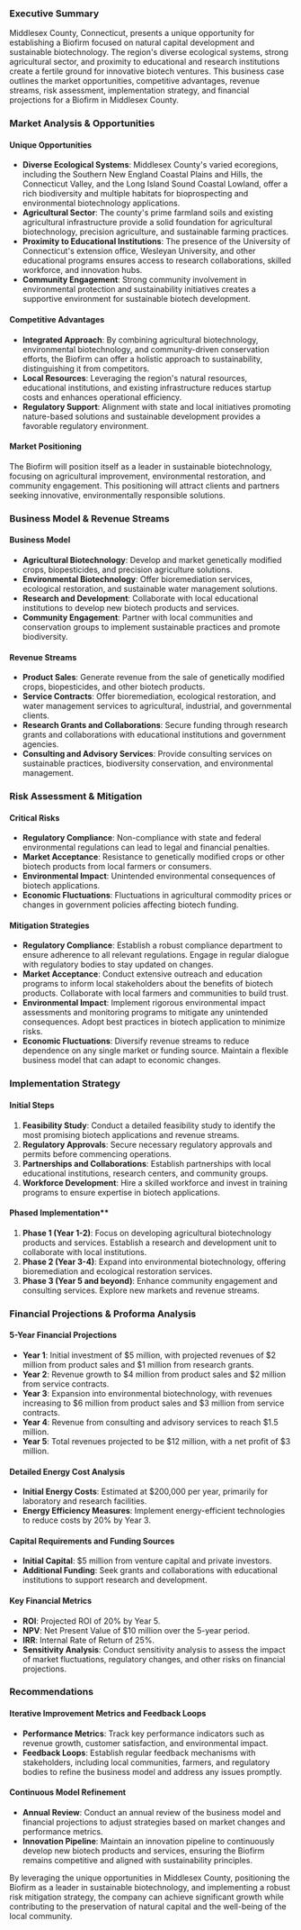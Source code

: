 ### Executive Summary

Middlesex County, Connecticut, presents a unique opportunity for establishing a Biofirm focused on natural capital development and sustainable biotechnology. The region's diverse ecological systems, strong agricultural sector, and proximity to educational and research institutions create a fertile ground for innovative biotech ventures. This business case outlines the market opportunities, competitive advantages, revenue streams, risk assessment, implementation strategy, and financial projections for a Biofirm in Middlesex County.

### Market Analysis & Opportunities

#### Unique Opportunities
- **Diverse Ecological Systems**: Middlesex County's varied ecoregions, including the Southern New England Coastal Plains and Hills, the Connecticut Valley, and the Long Island Sound Coastal Lowland, offer a rich biodiversity and multiple habitats for bioprospecting and environmental biotechnology applications.
- **Agricultural Sector**: The county's prime farmland soils and existing agricultural infrastructure provide a solid foundation for agricultural biotechnology, precision agriculture, and sustainable farming practices.
- **Proximity to Educational Institutions**: The presence of the University of Connecticut's extension office, Wesleyan University, and other educational programs ensures access to research collaborations, skilled workforce, and innovation hubs.
- **Community Engagement**: Strong community involvement in environmental protection and sustainability initiatives creates a supportive environment for sustainable biotech development.

#### Competitive Advantages
- **Integrated Approach**: By combining agricultural biotechnology, environmental biotechnology, and community-driven conservation efforts, the Biofirm can offer a holistic approach to sustainability, distinguishing it from competitors.
- **Local Resources**: Leveraging the region's natural resources, educational institutions, and existing infrastructure reduces startup costs and enhances operational efficiency.
- **Regulatory Support**: Alignment with state and local initiatives promoting nature-based solutions and sustainable development provides a favorable regulatory environment.

#### Market Positioning
The Biofirm will position itself as a leader in sustainable biotechnology, focusing on agricultural improvement, environmental restoration, and community engagement. This positioning will attract clients and partners seeking innovative, environmentally responsible solutions.

### Business Model & Revenue Streams

#### Business Model
- **Agricultural Biotechnology**: Develop and market genetically modified crops, biopesticides, and precision agriculture solutions.
- **Environmental Biotechnology**: Offer bioremediation services, ecological restoration, and sustainable water management solutions.
- **Research and Development**: Collaborate with local educational institutions to develop new biotech products and services.
- **Community Engagement**: Partner with local communities and conservation groups to implement sustainable practices and promote biodiversity.

#### Revenue Streams
- **Product Sales**: Generate revenue from the sale of genetically modified crops, biopesticides, and other biotech products.
- **Service Contracts**: Offer bioremediation, ecological restoration, and water management services to agricultural, industrial, and governmental clients.
- **Research Grants and Collaborations**: Secure funding through research grants and collaborations with educational institutions and government agencies.
- **Consulting and Advisory Services**: Provide consulting services on sustainable practices, biodiversity conservation, and environmental management.

### Risk Assessment & Mitigation

#### Critical Risks
- **Regulatory Compliance**: Non-compliance with state and federal environmental regulations can lead to legal and financial penalties.
- **Market Acceptance**: Resistance to genetically modified crops or other biotech products from local farmers or consumers.
- **Environmental Impact**: Unintended environmental consequences of biotech applications.
- **Economic Fluctuations**: Fluctuations in agricultural commodity prices or changes in government policies affecting biotech funding.

#### Mitigation Strategies
- **Regulatory Compliance**: Establish a robust compliance department to ensure adherence to all relevant regulations. Engage in regular dialogue with regulatory bodies to stay updated on changes.
- **Market Acceptance**: Conduct extensive outreach and education programs to inform local stakeholders about the benefits of biotech products. Collaborate with local farmers and communities to build trust.
- **Environmental Impact**: Implement rigorous environmental impact assessments and monitoring programs to mitigate any unintended consequences. Adopt best practices in biotech application to minimize risks.
- **Economic Fluctuations**: Diversify revenue streams to reduce dependence on any single market or funding source. Maintain a flexible business model that can adapt to economic changes.

### Implementation Strategy

#### Initial Steps
1. **Feasibility Study**: Conduct a detailed feasibility study to identify the most promising biotech applications and revenue streams.
2. **Regulatory Approvals**: Secure necessary regulatory approvals and permits before commencing operations.
3. **Partnerships and Collaborations**: Establish partnerships with local educational institutions, research centers, and community groups.
4. **Workforce Development**: Hire a skilled workforce and invest in training programs to ensure expertise in biotech applications.

#### Phased Implementation**
1. **Phase 1 (Year 1-2)**: Focus on developing agricultural biotechnology products and services. Establish a research and development unit to collaborate with local institutions.
2. **Phase 2 (Year 3-4)**: Expand into environmental biotechnology, offering bioremediation and ecological restoration services.
3. **Phase 3 (Year 5 and beyond)**: Enhance community engagement and consulting services. Explore new markets and revenue streams.

### Financial Projections & Proforma Analysis

#### 5-Year Financial Projections
- **Year 1**: Initial investment of $5 million, with projected revenues of $2 million from product sales and $1 million from research grants.
- **Year 2**: Revenue growth to $4 million from product sales and $2 million from service contracts.
- **Year 3**: Expansion into environmental biotechnology, with revenues increasing to $6 million from product sales and $3 million from service contracts.
- **Year 4**: Revenue from consulting and advisory services to reach $1.5 million.
- **Year 5**: Total revenues projected to be $12 million, with a net profit of $3 million.

#### Detailed Energy Cost Analysis
- **Initial Energy Costs**: Estimated at $200,000 per year, primarily for laboratory and research facilities.
- **Energy Efficiency Measures**: Implement energy-efficient technologies to reduce costs by 20% by Year 3.

#### Capital Requirements and Funding Sources
- **Initial Capital**: $5 million from venture capital and private investors.
- **Additional Funding**: Seek grants and collaborations with educational institutions to support research and development.

#### Key Financial Metrics
- **ROI**: Projected ROI of 20% by Year 5.
- **NPV**: Net Present Value of $10 million over the 5-year period.
- **IRR**: Internal Rate of Return of 25%.
- **Sensitivity Analysis**: Conduct sensitivity analysis to assess the impact of market fluctuations, regulatory changes, and other risks on financial projections.

### Recommendations

#### Iterative Improvement Metrics and Feedback Loops
- **Performance Metrics**: Track key performance indicators such as revenue growth, customer satisfaction, and environmental impact.
- **Feedback Loops**: Establish regular feedback mechanisms with stakeholders, including local communities, farmers, and regulatory bodies to refine the business model and address any issues promptly.

#### Continuous Model Refinement
- **Annual Review**: Conduct an annual review of the business model and financial projections to adjust strategies based on market changes and performance metrics.
- **Innovation Pipeline**: Maintain an innovation pipeline to continuously develop new biotech products and services, ensuring the Biofirm remains competitive and aligned with sustainability principles.

By leveraging the unique opportunities in Middlesex County, positioning the Biofirm as a leader in sustainable biotechnology, and implementing a robust risk mitigation strategy, the company can achieve significant growth while contributing to the preservation of natural capital and the well-being of the local community.